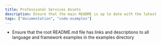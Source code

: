 ```yaml
---
title: Professional Services Assets
description: Ensure that the main README is up to date with the latest Cody training exercises.
tags: ["documentation", "code-examples"]
---
```

- Ensure that the root README.md file has links and descriptions to all language and framework examples in the examples directory
